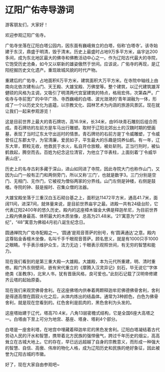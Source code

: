 # 辽阳广佑寺导游词  
游客朋友们，大家好！  

欢迎参观辽阳广佑寺。  

广佑寺坐落在辽阳白塔公园内，因东面有巍峨耸立的白塔，俗称‘白塔寺’。该寺始建于东汉，鼎盛于明清，毁于清末。历史上最盛时占地9万多平方米，庙宇达200多间，成为东北地区最大的佛寺和佛教活动中心之一。作为辽阳古代最大的寺院，它饱受历史沧桑，如今又以崭新的雄姿傲然于世间。应该说，广佑寺的再现，是辽阳挖掘历史文化遗产。重现故城风貌的时代产物。  

重建后的广佑寺，占地面积6万平方米，建筑面积大万平方米。在寺院中轴线上由南向北依次建有山门、天王殿、大雄宝殿、万佛堂等。整个建筑，以辽代建筑雄浑健硕的风格为主调，又吸引了明清两代宫室建筑的特点，格局宏伟，次第森严。广佑寺与寺前宽广的中华广场、寺西巍峨的白塔、波光潋滟的‘青年湖融为一体，形成了一个以历史文化为底蕴，以宗教文化、园林艺术为内涵的旅游风景区。现在就让我们一起来参观游览！  

这是目前世界上最大的青石牌坊，高16.9米，长34米，由95块青石雕刻后组合而成。青石牌坊的左前方是车马出行雕塑。取材于辽阳北郊出土的汉魏时期的壁画墓，表现了当时辽东太守出巡时的情景。青石牌坊的右前方是丁令威雕塑，丁令威曾任辽东郡太守，为官清廉，爱民如子，平生最大的乐趣是饲养仙鹤。有一年，辽东大旱，颗粒无收，他救民于水火，私自开仓放粮，被处斩刑。正当行刑时，被仙鹤救起，腾空而去。百姓为纪念这位清官，为他立了华表柱，上面刻着‘丁令威华表山庄’。  

历史上的名寺古刹多藏于深山，进山如同进了寺院，因此寺院大门也称作山门，又因为山门一般有正门和两侧旁门，所以又称‘三门’，也就是数字3。三门分别是空门、无相门、无作门，它被视为僧俗两家的分界线。山门左侧是钟楼，右侧是鼓楼。寺院的钟、鼓是报时、召集众僧的法器。  

大雄宝殿坐落于三重汉白玉石砌台基之上，面积达11472平方米，通高41.7米，面阔11间，进深7间，就体量来说，是目前世界庙宇之最。进殿一共有24级台阶，它代表辽阳2400年的悠久历史。殿内的这座樟木镏金大佛是释迦牟尼，为目前世界上殿内佛身最高、体积最大的木质坐像，总高为21.48米。‘21’寓意为“21世纪”，“48”寓意为佛祖4月初八诞生纪念日。  

圆通禅院为广佑寺配殿之一。‘圆通’是观音菩萨的别号，有‘圆满通达’之意。殿内这尊贴金香檀木坐像，名叫千手千眼观音菩萨。顾名思义，就是有1000只手1000之眼睛。千手表示维护众生，法力无边；千眼表示观照世间，有无穷的智慧和能力。  

现在我们看到的是第三重大殿—大雄殿。大雄殿，本为元代所重建，明、清时重修。殿门外东侧壁间，嵌有宋代重立的《摩腾入汉灵异记》刻石，毕无说它“字体绝类《圣教序》，北宋人书，犹有晋唐风格，良可爱也。”此刻石记载了汉明帝修建齐云塔的起始原委。  

现在我们来观赏佛骨舍利。在这座佛塔内供奉着两颗释迦牟尼佛德佛骨舍利，舍利是得道高僧在圆寂火化之后，从体内炼出的结晶体。通常为3种颜色，白色为佛骨舍利，就是现在您看到的。红色舍利是肌肉的，黑色舍利为头发的。  

这座塔始建于辽代，塔高70.4米，八角13层密檐式结构，它是全国6座大高塔之一。白塔由下至上可分为地宫、基座、塔身、塔刹4个部分。  

白塔是一座舍利塔，在地宫中埋藏着释迦牟尼的黑色发舍利。辽阳白塔凝结着古代劳动人民的汗水和智慧，携带着北方民族的强悍傲气，跨过千年历史的烟尘，高高耸立在古城大地上。它的存在，早已远远超越了自身的宗教意义，而形成一种强大的智慧、自信、高傲、伟岸的物化人格，成为辽阳历史和民族的绝好象征，因此被誉为辽阳古城的市徽。  

好了，现在大家自由参观吧~  
